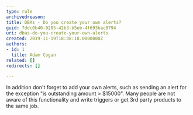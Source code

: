 ```yaml
---
type: rule
archivedreason: 
title: DBAs - Do you create your own alerts?
guid: 7ddc0b40-9285-42b3-b5eb-4f693bac0794
uri: dbas-do-you-create-your-own-alerts
created: 2019-11-19T18:38:18.0000000Z
authors:
- id: 1
  title: Adam Cogan
related: []
redirects: []

---
```


In addition don't forget to add your own alerts, such as sending an alert for the exception "is outstanding amount &gt; $15000". Many people are not aware of this functionality and write triggers or get 3rd party products to the same job.

<!--endintro-->
